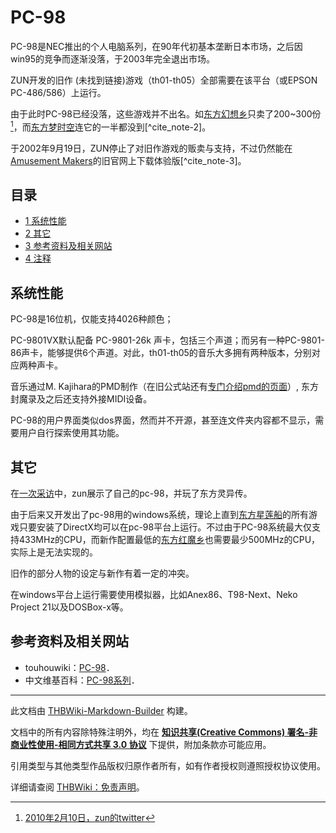 # PC-98

<!-- source html: G:\repos\THBWiki-Markdown-Builder\THBWikiMarkdown\Temp\main\3\31\ns0%3APC-98.html -->



  
PC-98是NEC推出的个人电脑系列，在90年代初基本垄断日本市场，之后因win95的竞争而逐渐没落，于2003年完全退出市场。  
  

ZUN开发的旧作 (未找到链接)游戏（th01-th05）全部需要在该平台（或EPSON PC-486/586）上运行。  

由于此时PC-98已经没落，这些游戏并不出名。如[东方幻想乡](./东方幻想乡.md)只卖了200~300份[^cite_note-1]，而[东方梦时空](./东方梦时空.md)连它的一半都没到[^cite_note-2]。  

于2002年9月19日，ZUN停止了对旧作游戏的贩卖与支持，不过仍然能在[Amusement Makers](./Amusement_Makers.md)的旧官网上下载体验版[^cite_note-3]。
  

## 目录

- [1 系统性能](#系统性能)
- [2 其它](#其它)
- [3 参考资料及相关网站](#参考资料及相关网站)
- [4 注释](#注释)




## 系统性能
  
PC-98是16位机，仅能支持4026种颜色；  

PC-9801VX默认配备 PC-9801-26k 声卡，包括三个声道；而另有一种PC-9801-86声卡，能够提供6个声道。对此，th01-th05的音乐大多拥有两种版本，分别对应两种声卡。  

音乐通过M. Kajihara的PMD制作（在旧公式站还有[专门介绍pmd的页面](./东方幻想怀古曲.md)）, 东方封魔录及之后还支持外接MIDI设备。  

PC-98的用户界面类似dos界面，然而并不开源，甚至连文件夹内容都不显示，需要用户自行探索使用其功能。
  

## 其它
  
在[一次采访](./NHK-MAG·NET.md)中，zun展示了自己的pc-98，并玩了东方灵异传。  

由于后来又开发出了pc-98用的windows系统，理论上直到[东方星莲船](./东方星莲船.md)的所有游戏只要安装了DirectX均可以在pc-98平台上运行。不过由于PC-98系统最大仅支持433MHz的CPU，而新作配置最低的[东方红魔乡](./东方红魔乡.md)也需要最少500MHz的CPU，实际上是无法实现的。  

旧作的部分人物的设定与新作有着一定的冲突。  

在windows平台上运行需要使用模拟器，比如Anex86、T98-Next、Neko Project 21以及DOSBox-x等。
  

## 参考资料及相关网站
- touhouwiki：[PC-98](http://en.touhouwiki.net/wiki/PC-98)．
- 中文维基百科：[PC-98系列](http://zh.wikipedia.org/wiki/PC-98系列)．


[^cite_note-1]: [2010年2月10日，zun的twitter](https://twitter.com/korindo/status/8951043502)





---

此文档由 [THBWiki-Markdown-Builder](https://github.com/Delsin-Yu/THBWiki-Markdown-Builder) 构建。

文档中的所有内容除特殊注明外，均在 [**知识共享(Creative Commons) 署名-非商业性使用-相同方式共享 3.0 协议**](https://creativecommons.org/licenses/by-sa/3.0/deed.zh-hans) 下提供，附加条款亦可能应用。

引用类型与其他类型作品版权归原作者所有，如有作者授权则遵照授权协议使用。

详细请查阅 [THBWiki：免责声明](https://thbwiki.cc/THBWiki:%E5%85%8D%E8%B4%A3%E5%A3%B0%E6%98%8E)。

